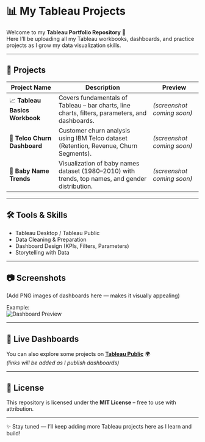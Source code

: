 # 📊 My Tableau Projects

Welcome to my **Tableau Portfolio Repository** 🚀  
Here I’ll be uploading all my Tableau workbooks, dashboards, and practice projects as I grow my data visualization skills.  

---

## 🌟 Projects

| Project Name | Description | Preview |
|--------------|-------------|---------|
| 📈 **Tableau Basics Workbook** | Covers fundamentals of Tableau – bar charts, line charts, filters, parameters, and dashboards. | *(screenshot coming soon)* |
| 🏦 **Telco Churn Dashboard** | Customer churn analysis using IBM Telco dataset (Retention, Revenue, Churn Segments). | *(screenshot coming soon)* |
| 🍼 **Baby Name Trends** | Visualization of baby names dataset (1980–2010) with trends, top names, and gender distribution. | *(screenshot coming soon)* |

---

## 🛠️ Tools & Skills
- Tableau Desktop / Tableau Public  
- Data Cleaning & Preparation  
- Dashboard Design (KPIs, Filters, Parameters)  
- Storytelling with Data  

---

## 📷 Screenshots
(Add PNG images of dashboards here — makes it visually appealing)

Example:  
![Dashboard Preview](screenshots/sample.png)

---

## 🔗 Live Dashboards
You can also explore some projects on **[Tableau Public](https://public.tableau.com/)** 🌍  
*(links will be added as I publish dashboards)*

---

## 📜 License
This repository is licensed under the **MIT License** – free to use with attribution.  

---

✨ Stay tuned — I’ll keep adding more Tableau projects here as I learn and build!  

